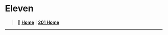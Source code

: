 # Eleven

> 🏡 [**Home**](https://mistidinzy.github.io/ReadingNotes/)
|
> [**201 Home**](/201home.md)

_____
